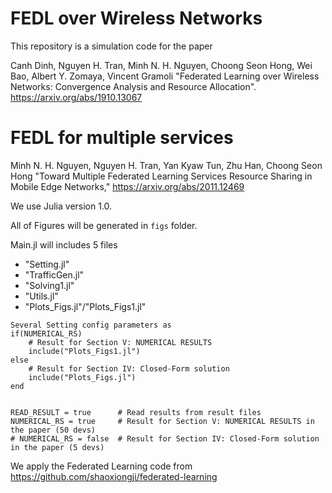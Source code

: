 # FEDL over Wireless Networks

This repository is a simulation code for the paper

Canh Dinh, Nguyen H. Tran, Minh N. H. Nguyen, Choong Seon Hong, Wei Bao, Albert Y. Zomaya, Vincent Gramoli
"Federated Learning over Wireless Networks: Convergence Analysis and Resource Allocation".
https://arxiv.org/abs/1910.13067

# FEDL for multiple services
Minh N. H. Nguyen, Nguyen H. Tran, Yan Kyaw Tun, Zhu Han, Choong Seon Hong 
"Toward Multiple Federated Learning Services Resource Sharing in Mobile Edge Networks," 
https://arxiv.org/abs/2011.12469

We use Julia version 1.0.

All of Figures will be generated in `figs` folder.

Main.jl will includes 5 files
- "Setting.jl"
- "TrafficGen.jl"
- "Solving1.jl"
- "Utils.jl" 
- "Plots_Figs.jl"/"Plots_Figs1.jl"

```
Several Setting config parameters as 
if(NUMERICAL_RS)
    # Result for Section V: NUMERICAL RESULTS
    include("Plots_Figs1.jl")
else
    # Result for Section IV: Closed-Form solution
    include("Plots_Figs.jl")
end


READ_RESULT = true		# Read results from result files
NUMERICAL_RS = true     # Result for Section V: NUMERICAL RESULTS in the paper (50 devs)
# NUMERICAL_RS = false  # Result for Section IV: Closed-Form solution in the paper (5 devs)
```

We apply the Federated Learning code from
https://github.com/shaoxiongji/federated-learning
